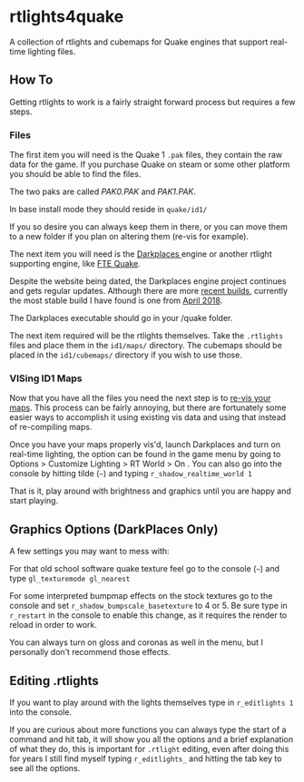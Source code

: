 # rtlights4quake
A collection of rtlights and cubemaps for Quake engines that support real-time lighting files.

## How To
Getting rtlights to work is a fairly straight forward process but requires a few steps.

### Files
The first item you will need is the Quake 1 `.pak` files, they contain the raw data for the game. If you purchase Quake on steam or some other platform you should be able to find the files.

The two paks are called *PAK0.PAK* and *PAK1.PAK*.

In base install mode they should reside in `quake/id1/`

If you so desire you can always keep them in there, or you can move them to a new folder if you plan on altering them (re-vis for example).

The next item you will need is the [Darkplaces ](https://icculus.org/twilight/darkplaces/)engine or another rtlight supporting engine, like [FTE Quake](http://fte.triptohell.info/).

Despite the website being dated, the Darkplaces engine project continues and gets regular updates. Although there are more [recent builds](https://icculus.org/twilight/darkplaces/files/darkplacesengineautobuild.zip), currently the most stable build I have found is one from [April 2018](https://icculus.org/twilight/darkplaces/files/darkplacesengine20180412beta1.zip).

The Darkplaces executable should go in your /quake folder.

The next item required will be the rtlights themselves. Take the `.rtlights` files and place them in the `id1/maps/` directory. The cubemaps should be placed in the `id1/cubemaps/` directory if you wish to use those.


### VISing ID1 Maps
Now that you have all the files you need the next step is to [re-vis your maps](http://vispatch.sourceforge.net/). This process can be fairly annoying, but there are fortunately some easier ways to accomplish it using existing vis data and using that instead of re-compiling maps.

Once you have your maps properly vis'd, launch Darkplaces and turn on real-time lighting, the option can be found in the game menu by going to Options > Customize Lighting > RT World > On . You can also go into the console by hitting tilde (`~`) and typing `r_shadow_realtime_world 1`

That is it, play around with brightness and graphics until you are happy and start playing.

## Graphics Options (DarkPlaces Only)
A few settings you may want to mess with:

For that old school software quake texture feel go to the console (`~`) and type `gl_texturemode gl_nearest`

For some interpreted bumpmap effects on the stock textures go to the console and set `r_shadow_bumpscale_basetexture` to 4 or 5. Be sure type in `r_restart` in the console to enable this change, as it requires the render to reload in order to work.

You can always turn on gloss and coronas as well in the menu, but I personally don’t recommend those effects.

## Editing .rtlights
If you want to play around with the lights themselves type in `r_editlights 1` into the console.

If you are curious about more functions you can always type the start of a command and hit tab, it will show you all the options and a brief explanation of what they do, this is important for `.rtlight` editing, even after doing this for years I still find myself typing `r_editlights_` and hitting the tab key to see all the options.
